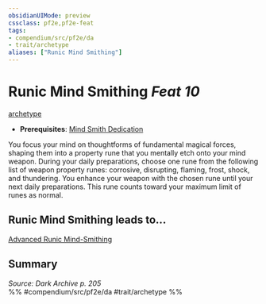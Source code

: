 ```yaml
---
obsidianUIMode: preview
cssclass: pf2e,pf2e-feat
tags:
- compendium/src/pf2e/da
- trait/archetype
aliases: ["Runic Mind Smithing"]
---
```

# Runic Mind Smithing  *Feat 10*  
[archetype](/rules/traits/archetype.md)  

- **Prerequisites**: [Mind Smith Dedication](/compendium/feats/mind-smith-dedication-da.md)

You focus your mind on thoughtforms of fundamental magical forces, shaping them into a property rune that you mentally etch onto your mind weapon. During your daily preparations, choose one rune from the following list of weapon property runes: corrosive, disrupting, flaming, frost, shock, and thundering. You enhance your weapon with the chosen rune until your next daily preparations. This rune counts toward your maximum limit of runes as normal.

## Runic Mind Smithing leads to...

[Advanced Runic Mind-Smithing](/compendium/feats/advanced-runic-mind-smithing-da.md)

## Summary

*Source: Dark Archive p. 205*  
%% #compendium/src/pf2e/da #trait/archetype %%